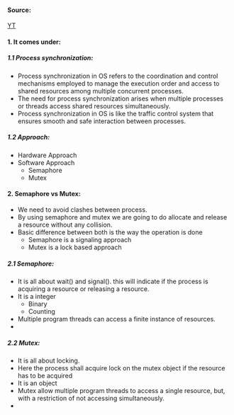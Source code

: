 #### Source:
[YT](https://www.youtube.com/watch?v=8wcuLCvMmF8&list=PL3uLubnzL2Tlbyrr2GFVRE7Azo8FJe-dJ)

#### 1. It comes under:

##### 1.1 Process synchronization:

* Process synchronization in OS refers to the coordination and control mechanisms employed to manage the execution order and access to shared resources among multiple concurrent processes.
* The need for process synchronization arises when multiple processes or threads access shared resources simultaneously.
* Process synchronization in OS is like the traffic control system that ensures smooth and safe interaction between processes.

##### 1.2 Approach:

* Hardware Approach
* Software Approach
	* Semaphore
	* Mutex

#### 2. Semaphore vs Mutex:

* We need to avoid clashes between process.
* By using semaphore and mutex we are going to do allocate and release a resource without any collision.
* Basic difference between both is the way the operation is done
	* Semaphore is a signaling approach
	* Mutex is a lock based approach


##### 2.1 Semaphore:

* It is all about wait() and signal(). this will indicate if the process is acquiring a resource or releasing a resource.
* It is a integer
	* Binary
	* Counting
* Multiple program threads can access a finite instance of resources.
* 
##### 2.2 Mutex:

*  It is all about locking.
* Here the process shall acquire lock on the mutex object if the resource has to be acquired
* It is an object
* Mutex allow multiple program threads to access a single resource, but, with a restriction of not accessing simultaneously.
* 